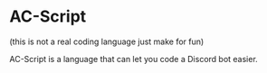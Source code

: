 # AC-Script
(this is not a real coding language just make for fun)

AC-Script is a language that can let you code a Discord bot easier.
